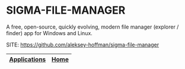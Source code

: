 # SIGMA-FILE-MANAGER

 A free, open-source, quickly evolving, modern file manager  (explorer / finder) app for Windows and Linux.

 SITE: https://github.com/aleksey-hoffman/sigma-file-manager

 | [Applications](https://portable-linux-apps.github.io/apps.html) | [Home](https://portable-linux-apps.github.io)
 | --- | --- |
